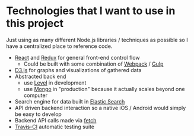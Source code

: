 # Technologies that I want to use in this project

Just using as many different Node.js libraries / techniques as possible so I have a centralized place to reference code.

- [React](https://facebook.github.io/react/) and [Redux](http://redux.js.org/docs/basics/UsageWithReact.html) for general front-end control flow
  - Could be built with some combination of [Webpack](https://webpack.github.io/) / [Gulp](http://gulpjs.com/)
- [D3.js](https://d3js.org/) for graphs and visualizations of gathered data
- Abstracted back end
  - use [Level](https://github.com/Level/levelup) in development 
  - use [Mongo](https://www.mongodb.com/) in "production" because it actually scales beyond one computer
- Search engine for data built in [Elastic Search](https://www.sitepoint.com/search-engine-node-elasticsearch/)
- API driven backend interaction so a native iOS / Android would simply be easy to develop
- Backend API calls made via [fetch](https://github.com/github/fetch)
- [Travis-CI](https://travis-ci.org/) automatic testing suite
